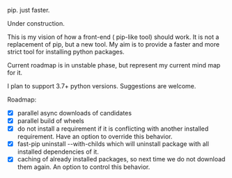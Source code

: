 pip. just faster.

Under construction.

This is my vision of how a front-end ( pip-like tool) should work. It is not a replacement of pip, but a new tool. My aim is to provide a faster and more strict tool for installing python packages.

Current roadmap is in  unstable phase, but represent my current mind map for it.

I plan to support 3.7+ python versions.
Suggestions are welcome.


Roadmap:
* [x] parallel async downloads of candidates
* [x] parallel build of wheels
* [x] do not install a requirement if it is conflicting with another installed requirement. Have an option to override this behavior.
* [x] fast-pip uninstall --with-childs <package> which will uninstall package with all installed dependencies of it.
* [x] caching of already installed packages, so next time we do not download them again. An option to control this behavior.